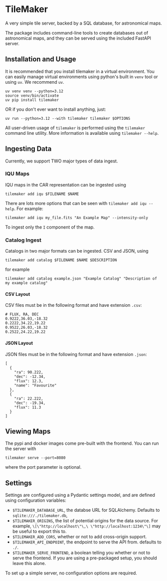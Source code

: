 TileMaker
=========

A very simple tile server, backed by a SQL database, for astronomical maps.

The package includes command-line tools to create databases out
of astronomical maps, and they can be served using the included FastAPI
server.

Installation and Usage
----------------------

It is recommended that you install tilemaker in a virtual environment. You can
easily manage virtual environments using python's built in `venv` tool or
using `uv`. We recommend `uv`.

```
uv venv venv --python=3.12
source venv/bin/activate
uv pip install tilemaker
```

OR if you don't ever want to install anything, just:

```
uv run --python=3.12 --with tilemaker tilemaker $OPTIONS
```

All user-driven usage of `tilemaker` is performed using the `tilemaker`
command line utility. More information is available using `tilemaker --help`.

Ingesting Data
--------------

Currently, we support TWO major types of data ingest.

### IQU Maps

IQU maps in the CAR representation can be ingested using 

```
tilemaker add iqu $FILENAME $NAME
```

There are lots more options that can be seen with `tilemaker add iqu --help`. For example:

```
tilemaker add iqu my_file.fits "An Example Map" --intensity-only
```

To ingest only the `I` component of the map.

### Catalog Ingest

Catalogs in two major formats can be ingested. CSV and JSON, using

```
tilemaker add catalog $FILENAME $NAME $DESCRIPTION
```

for example

```
tilemaker add catalog example.json "Example Catalog" "Description of my example catalog"
```

#### CSV Layout

CSV files must be in the following format and have extension `.csv`:

```
# FLUX, RA, DEC
0.9222,36.03,-18.32
0.2222,34.22,19.22
0.9522,26.03,-18.32
0.2522,24.22,19.22
```

#### JSON Layout

JSON files must be in the following format and have extension `.json`:

```
[
  {
    "ra": 90.222,
    "dec": -12.34,
    "flux": 12.3,
    "name": "Favourite"
  },
  {
    "ra": 22.222,
    "dec": -19.34,
    "flux": 11.3
  }
]
```


Viewing Maps
------------

The pypi and docker images come pre-built with the frontend. You can run the server with

```
tilemaker serve --port=8080
```

where the port parameter is optional.


Settings
--------

Settings are configured using a Pydantic settings model, and are defined
using configuration variables:

- `$TILEMAKER_DATABASE_URL`, the databse URL for SQLAlchemy.
   Defaults to `sqlite:///./tilemaker.db`,
- `$TILEMAKER_ORIGINS`, the list of potential origins for the
  data source. For example, `\[\"http://localhost\"\,\ \"http://localhost:1234\"\]`
  may be useful to export this to.
- `$TILEMAKER_ADD_CORS`, whether or not to add cross-origin support.
- `$TILEMAKER_API_ENDPOINT`, the endpoint to serve the API from. defaults to
  `./`.
- `$TILEMAKER_SERVE_FRONTEND`, a boolean telling you whether or not to serve
  the frontend. If you are using a pre-packaged setup, you should leave this alone.

To set up a simple server, no configuration options are required. 

